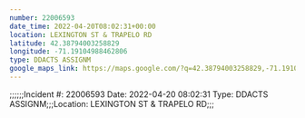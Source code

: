 ```yaml
---
number: 22006593
date_time: 2022-04-20T08:02:31+00:00
location: LEXINGTON ST & TRAPELO RD
latitude: 42.38794003258829
longitude: -71.19104988462806
type: DDACTS ASSIGNM
google_maps_link: https://maps.google.com/?q=42.38794003258829,-71.19104988462806
---
```


;;;;;;Incident #: 22006593  Date: 2022-04-20 08:02:31  Type: DDACTS ASSIGNM;;;Location: LEXINGTON ST & TRAPELO RD;;;
